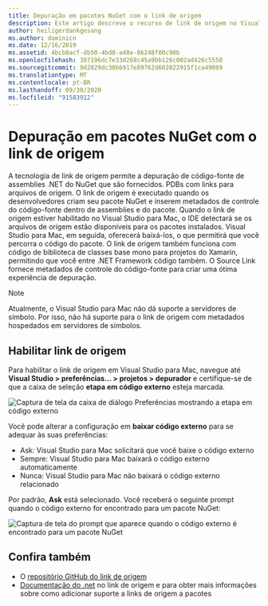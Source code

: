 ```yaml
---
title: Depuração em pacotes NuGet com o link de origem
description: Este artigo descreve o recurso de link de origem no Visual Studio para Mac.
author: heiligerdankgesang
ms.author: dominicn
ms.date: 12/16/2019
ms.assetid: 4bcb8acf-db50-4bd8-a48e-86248f00c90b
ms.openlocfilehash: 307196dc7e33d268c45a9bb126c002ad426c5558
ms.sourcegitcommit: 9d2829dc30b6917e89762d602022915f1ca49089
ms.translationtype: MT
ms.contentlocale: pt-BR
ms.lasthandoff: 09/30/2020
ms.locfileid: "91583912"
---
```

# <a name="debugging-into-nuget-packages-with-source-link"></a>Depuração em pacotes NuGet com o link de origem

A tecnologia de link de origem permite a depuração de código-fonte de assemblies .NET do NuGet que são fornecidos. PDBs com links para arquivos de origem. O link de origem é executado quando os desenvolvedores criam seu pacote NuGet e inserem metadados de controle do código-fonte dentro de assemblies e do pacote. Quando o link de origem estiver habilitado no Visual Studio para Mac, o IDE detectará se os arquivos de origem estão disponíveis para os pacotes instalados. Visual Studio para Mac, em seguida, oferecerá baixá-los, o que permitirá que você percorra o código do pacote. O link de origem também funciona com código de biblioteca de classes base mono para projetos do Xamarin, permitindo que você entre .NET Framework código também. O Source Link fornece metadados de controle do código-fonte para criar uma ótima experiência de depuração.

> [!NOTE]
> Atualmente, o Visual Studio para Mac não dá suporte a servidores de símbolo. Por isso, não há suporte para o link de origem com metadados hospedados em servidores de símbolos.

## <a name="enable-source-link"></a>Habilitar link de origem

Para habilitar o link de origem em Visual Studio para Mac, navegue até **Visual Studio > preferências... > projetos > depurador** e certifique-se de que a caixa de seleção **etapa em código externo** esteja marcada.

![Captura de tela da caixa de diálogo Preferências mostrando a etapa em código externo](media/source-link1.png)

Você pode alterar a configuração em **baixar código externo** para se adequar às suas preferências:
* Ask: Visual Studio para Mac solicitará que você baixe o código externo
* Sempre: Visual Studio para Mac baixará o código externo automaticamente
* Nunca: Visual Studio para Mac não baixará o código externo relacionado

Por padrão, **Ask** está selecionado. Você receberá o seguinte prompt quando o código externo for encontrado para um pacote NuGet:

![Captura de tela do prompt que aparece quando o código externo é encontrado para um pacote NuGet](media/source-link2.png)


## <a name="see-also"></a>Confira também

- O [repositório GitHub do link de origem](https://github.com/dotnet/sourcelink/blob/master/README.md)
- [Documentação do .net](/dotnet/standard/library-guidance/sourcelink) no link de origem e para obter mais informações sobre como adicionar suporte a links de origem a pacotes